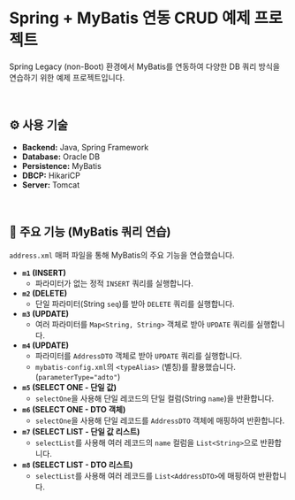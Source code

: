 # Spring + MyBatis 연동 CRUD 예제 프로젝트

Spring Legacy (non-Boot) 환경에서 MyBatis를 연동하여 다양한 DB 쿼리 방식을 연습하기 위한 예제 프로젝트입니다.

<br>

## ⚙️ 사용 기술
* **Backend:** Java, Spring Framework
* **Database:** Oracle DB
* **Persistence:** MyBatis
* **DBCP:** HikariCP
* **Server:** Tomcat

<br>

## 📌 주요 기능 (MyBatis 쿼리 연습)

`address.xml` 매퍼 파일을 통해 MyBatis의 주요 기능을 연습했습니다.

* **`m1` (INSERT)**
    * 파라미터가 없는 정적 `INSERT` 쿼리를 실행합니다.
* **`m2` (DELETE)**
    * 단일 파라미터(String `seq`)를 받아 `DELETE` 쿼리를 실행합니다.
* **`m3` (UPDATE)**
    * 여러 파라미터를 `Map<String, String>` 객체로 받아 `UPDATE` 쿼리를 실행합니다.
* **`m4` (UPDATE)**
    * 파라미터를 `AddressDTO` 객체로 받아 `UPDATE` 쿼리를 실행합니다.
    * `mybatis-config.xml`의 `<typeAlias>` (별칭)를 활용했습니다. (`parameterType="adto"`)
* **`m5` (SELECT ONE - 단일 값)**
    * `selectOne`을 사용해 단일 레코드의 단일 컬럼(String `name`)을 반환합니다.
* **`m6` (SELECT ONE - DTO 객체)**
    * `selectOne`을 사용해 단일 레코드를 `AddressDTO` 객체에 매핑하여 반환합니다.
* **`m7` (SELECT LIST - 단일 값 리스트)**
    * `selectList`를 사용해 여러 레코드의 `name` 컬럼을 `List<String>`으로 반환합니다.
* **`m8` (SELECT LIST - DTO 리스트)**
    * `selectList`를 사용해 여러 레코드를 `List<AddressDTO>`에 매핑하여 반환합니다.
